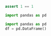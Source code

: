 ```python
assert 1 == 1
```

```python
import pandas as pd
```

```python
import pandas as pd
df = pd.DataFrame()
```

